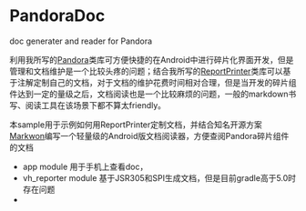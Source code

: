 # PandoraDoc
doc generater and reader for Pandora

利用我所写的[Pandora](https://github.com/leobert-lan/Pandora)类库可方便快捷的在Android中进行碎片化界面开发，但是管理和文档维护是一个比较头疼的问题；结合我所写的[ReportPrinter](https://github.com/leobert-lan/ReportPrinter)类库可以基于注解定制自己的文档，对于文档的维护花费时间相对合理，但是当开发的碎片组件达到一定的量级之后，文档阅读也是一个比较麻烦的问题，一般的markdown书写、阅读工具在该场景下都不算太friendly。

本sample用于示例如何用ReportPrinter定制文档，并结合知名开源方案[Markwon](https://github.com/noties/Markwon)编写一个轻量级的Android版文档阅读器，方便查阅Pandora碎片组件的文档

* app module 用于手机上查看doc，
* vh_reporter module 基于JSR305和SPI生成文档，但是目前gradle高于5.0时存在问题
*
